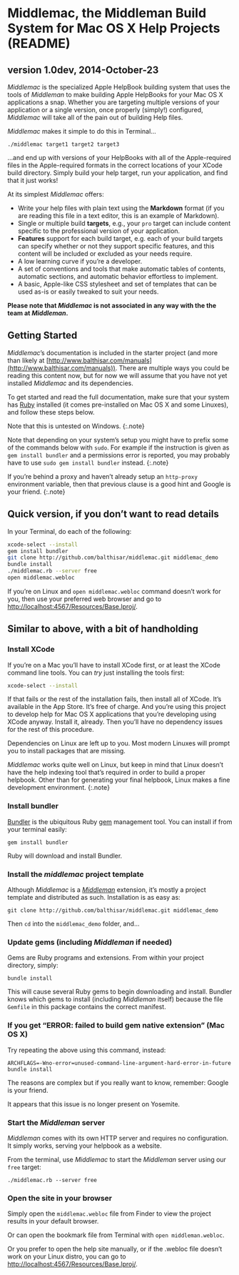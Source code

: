 Middlemac, the Middleman Build System for Mac OS X Help Projects (README)
=========================================================================

version 1.0dev, 2014-October-23
-------------------------------

_Middlemac_ is the specialized Apple HelpBook building system that uses the
tools of _Middleman_ to make building Apple HelpBooks for your Mac OS X
applications a snap. Whether you are targeting multiple versions of your
application or a single version, once properly (simply!) configured, _Middlemac_
will take all of the pain out of building Help files.

_Middlemac_ makes it simple to do this in Terminal…

`./middlemac target1 target2 target3`

…and end up with versions of your HelpBooks with all of the Apple-required files
in the Apple-required formats in the correct locations of your XCode build
directory. Simply build your help target, run your application, and find that
it just works!

At its simplest _Middlemac_ offers:

- Write your help files with plain text using the **Markdown** format (if you
  are reading this file in a text editor, this is an example of Markdown).
- Single or multiple build **targets**, e.g., your `pro` target can include
  content specific to the professional version of your application.
- **Features** support for each build target, e.g. each of your build targets
  can specify whether or not they support specific features, and this content
  will be included or excluded as your needs require.
- A low learning curve if you’re a developer.
- A set of conventions and tools that make automatic tables of contents,
  automatic sections, and automatic behavior effortless to implement.
- A basic, Apple-like CSS stylesheet and set of templates that can be used as-is
  or easily tweaked to suit your needs.


**Please note that _Middlemac_ is not associated in any way with the the team at
_Middleman_.**  


Getting Started
---------------

_Middlemac_’s documentation is included in the starter project (and more than
likely at [http://www.balthisar.com/manuals](http://www.balthisar.com/manuals)).
There are multiple ways you could be reading this content now, but for now we
will assume that you have not yet installed _Middlemac_ and its dependencies.

To get started and read the full documentation, make sure that your system has
[Ruby](https://www.ruby-lang.org/) installed (it comes pre-installed on Mac OS X
and some Linuxes), and follow these steps below. 

Note that this is untested on Windows.
{:.note}

Note that depending on your system’s setup you might have to prefix some of the
commands below with `sudo`. For example if the instruction is given as
`gem install bundler` and a permissions error is reported, you may probably
have to use `sudo gem install bundler` instead.
{:.note}

If you’re behind a proxy and haven’t already setup an `http-proxy` environment
variable, then that previous clause is a good hint and Google is your friend.
{:.note}


Quick version, if you don’t want to read details
------------------------------------------------

In your Terminal, do each of the following:

~~~ bash
xcode-select --install
gem install bundler
git clone http://github.com/balthisar/middlemac.git middlemac_demo
bundle install
./middlemac.rb --server free
open middlemac.webloc
~~~

If you’re on Linux and `open middlemac.webloc` command doesn’t work for you,
then use your preferred web browser and go to
[http://localhost:4567/Resources/Base.lproj/](http://localhost:4567/Resources/Base.lproj/).


Similar to above, with a bit of handholding
----------------------------------------

### Install XCode

If you’re on a Mac you’ll have to install XCode first, or at least the XCode
command line tools. You can _try_ just installing the tools first:

~~~ bash
xcode-select --install
~~~

If that fails or the rest of the installation fails, then install all of XCode.
It’s available in the App Store. It’s free of charge. And you’re using this
project to develop help for Mac OS X applications that you’re developing using
XCode anyway. Install it, already. Then you’ll have no dependency issues for the
rest of this procedure.

Dependencies on Linux are left up to you. Most modern Linuxes will prompt you to
install packages that are missing.
 
_Middlemac_ works quite well on Linux, but keep in mind that Linux doesn’t have
the help indexing tool that’s required in order to build a proper helpbook.
Other than for generating your final helpbook, Linux makes a fine development
environment.
{:.note} 


### Install bundler

[Bundler](http://bundler.io/) is the ubiquitous Ruby
[gem](http://guides.rubygems.org/what-is-a-gem/) management tool. You can
install if from your terminal easily:

`gem install bundler`

Ruby will download and install Bundler.


### Install the _middlemac_ project template

Although _Middlemac_ is a [_Middleman_](http://middlemanapp.com) extension, it’s
mostly a project template and distributed as such. Installation is as easy as:

`git clone http://github.com/balthisar/middlemac.git middlemac_demo`

Then `cd` into the `middlemac_demo` folder, and…


### Update gems (including _Middleman_ if needed)

Gems are Ruby programs and extensions. From within your project directory,
simply:

`bundle install`

This will cause several Ruby gems to begin downloading and install. Bundler
knows which gems to install (including _Middleman_ itself) because the file
`Gemfile` in this package contains the correct manifest.


### If you get “ERROR: failed to build gem native extension” (Mac OS X)

Try repeating the above using this command, instead:

`ARCHFLAGS=-Wno-error=unused-command-line-argument-hard-error-in-future bundle install`

The reasons are complex but if you really want to know, remember: Google is your
friend.

It appears that this issue is no longer present on Yosemite.


### Start the _Middleman_ server

_Middleman_ comes with its own HTTP server and requires no configuration. It
simply works, serving your helpbook as a website.

From the terminal, use _Middlemac_ to start the _Middleman_ server using our
`free` target:

`./middlemac.rb --server free`


### Open the site in your browser

Simply open the `middlemac.webloc` file from Finder to view the project results
in your default browser.

Or can open the bookmark file from Terminal with `open middleman.webloc`.

Or you prefer to open the help site manually, or if the .webloc file doesn’t
work on your Linux distro, you can go to
[http://localhost:4567/Resources/Base.lproj/](http://localhost:4567/Resources/Base.lproj/).

